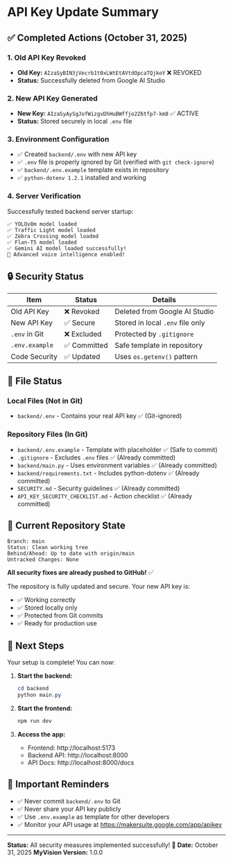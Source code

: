 # API Key Update Summary

## ✅ Completed Actions (October 31, 2025)

### 1. Old API Key Revoked
- **Old Key:** `AIzaSyBIN3jVecrb1t0xLWtEtAVtdOpcaTQjkoY` ❌ REVOKED
- **Status:** Successfully deleted from Google AI Studio

### 2. New API Key Generated
- **New Key:** `AIzaSyAySgJofWizgvDhHuBWffjo2Z6tfp7-km8` ✅ ACTIVE
- **Status:** Stored securely in local `.env` file

### 3. Environment Configuration
- ✅ Created `backend/.env` with new API key
- ✅ `.env` file is properly ignored by Git (verified with `git check-ignore`)
- ✅ `backend/.env.example` template exists in repository
- ✅ `python-dotenv 1.2.1` installed and working

### 4. Server Verification
Successfully tested backend server startup:
```
✅ YOLOv8m model loaded
✅ Traffic Light model loaded  
✅ Zebra Crossing model loaded
✅ Flan-T5 model loaded
✅ Gemini AI model loaded successfully!
🎯 Advanced voice intelligence enabled!
```

## 🔒 Security Status

| Item | Status | Details |
|------|--------|---------|
| Old API Key | ❌ Revoked | Deleted from Google AI Studio |
| New API Key | ✅ Secure | Stored in local `.env` file only |
| `.env` in Git | ❌ Excluded | Protected by `.gitignore` |
| `.env.example` | ✅ Committed | Safe template in repository |
| Code Security | ✅ Updated | Uses `os.getenv()` pattern |

## 📁 File Status

### Local Files (Not in Git)
- `backend/.env` - Contains your real API key ✅ (Git-ignored)

### Repository Files (In Git)
- `backend/.env.example` - Template with placeholder ✅ (Safe to commit)
- `.gitignore` - Excludes `.env` files ✅ (Already committed)
- `backend/main.py` - Uses environment variables ✅ (Already committed)
- `backend/requirements.txt` - Includes python-dotenv ✅ (Already committed)
- `SECURITY.md` - Security guidelines ✅ (Already committed)
- `API_KEY_SECURITY_CHECKLIST.md` - Action checklist ✅ (Already committed)

## 🎯 Current Repository State

```
Branch: main
Status: Clean working tree
Behind/Ahead: Up to date with origin/main
Untracked Changes: None
```

**All security fixes are already pushed to GitHub!** ✅

The repository is fully updated and secure. Your new API key is:
- ✅ Working correctly
- ✅ Stored locally only
- ✅ Protected from Git commits
- ✅ Ready for production use

## 🚀 Next Steps

Your setup is complete! You can now:

1. **Start the backend:**
   ```powershell
   cd backend
   python main.py
   ```

2. **Start the frontend:**
   ```powershell
   npm run dev
   ```

3. **Access the app:**
   - Frontend: http://localhost:5173
   - Backend API: http://localhost:8000
   - API Docs: http://localhost:8000/docs

## 📝 Important Reminders

- ✅ Never commit `backend/.env` to Git
- ✅ Never share your API key publicly
- ✅ Use `.env.example` as template for other developers
- ✅ Monitor your API usage at https://makersuite.google.com/app/apikey

---

**Status:** All security measures implemented successfully! 🎉
**Date:** October 31, 2025
**MyVision Version:** 1.0.0
